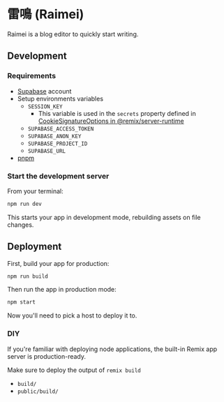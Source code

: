 # 雷鳴 (Raimei)

Raimei is a blog editor to quickly start writing.

## Development

### Requirements

* [Supabase](https://supabase.com/) account
* Setup environments variables
  * `SESSION_KEY`
    * This variable is used in the `secrets` property defined in [CookieSignatureOptions in @remix/server-runtime](https://github.com/remix-run/remix/blob/6814a1d/packages/remix-server-runtime/cookies.ts#L10-L18)
  * `SUPABASE_ACCESS_TOKEN`
  * `SUPABASE_ANON_KEY`
  * `SUPABASE_PROJECT_ID`
  * `SUPABASE_URL`
* [pnpm](https://pnpm.io/)

### Start the development server

From your terminal:

```sh
npm run dev
```

This starts your app in development mode, rebuilding assets on file changes.

## Deployment

First, build your app for production:

```sh
npm run build
```

Then run the app in production mode:

```sh
npm start
```

Now you'll need to pick a host to deploy it to.

### DIY

If you're familiar with deploying node applications, the built-in Remix app server is production-ready.

Make sure to deploy the output of `remix build`

- `build/`
- `public/build/`
